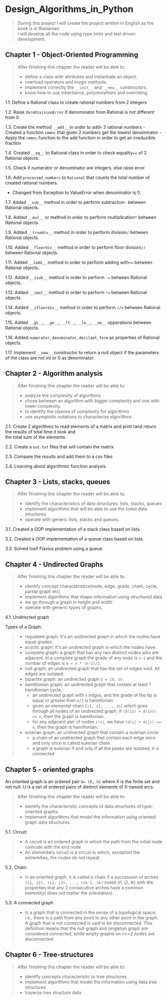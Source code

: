 # Design_Algorithms_in_Python

> During this project I will create the project written in English as the book is in Romanian.  
> I will develop all the code using type hints and test driven development. 

## Chapter 1 - Object-Oriented Programming

> After finishing this chapter the reader will be able to:
> - define a class with attributes and instantiate an object.
> - overload operators and magic methods.
> - implement correctly the `__init__` and `__new__` constructors.
> - know how to use inheritance, polymorphism and overriding.


1.1. Define a Rational class to create rational numbers from 2 integers

1.2. Raise `ZeroDivisionError` if denominator from Rational is not different from 0.

1.3. Create the method `__add__` in order to add`+` 2 rational numbers
    - Created a function `cmmnc` that given 2 numbers get the lowest denominator 
    - Apply the `cmmnc` function to the add function in order to get an irreducible fraction
    
1.4. Created `__eq__` to Rational class in order to check equality`==` of 2 Rational objects.

1.5. Check if numerator or denominator are integers, else raise error

1.6. Add `processed_numbers` to `Rational` that counts the total number of created rational numbers.
   - Changed from Exception to ValueError when denominator is 0.

1.7. Added `__sub__` method in order to perform subtraction`-` between Rational objects.

1.8. Added `__mul__` or method in order to perform multiplication`*` between Rational objects.

1.9. Added `__truediv__` method in order to perform division`/` between Rational objects.

1.10. Added `__floordiv__` method in order to perform floor division`//` between Rational objects.

1.11. Added `__iadd__` method in order to perform adding with`+=` between Rational objects.

1.12. Added `__isub__` method in order to perform `-=` between Rational objects.

1.13. Added `__imul__` method in order to perform `*=` between Rational objects.

1.14. Added `__ifloordiv__` method in order to perform `//=` between Rational objects.

1.15. Added `__gt__`, `__ge__`, `__lt__`, `__le__`, `__ne__` opperations between Rational objects.

1.16. Added `numerator`, `denominator`, `decilaml_form` as properties of Rational objects.

1.17. Implement `__new__` constructor to return a null object if the parameters of the class are not int or 0 as 
denominator.

## Chapter 2 - Algorithm analysis


> After finishing this chapter the reader will be able to:
> - analyze the complexity of algorithms
> - chose between an algorithm with bigger complexity and one with lower complexity.
> - to identify the classes of complexity for algorithms
> - use asymptotic notations to characterize algorithms

2.1. Create 2 algorithms to read elements of a matrix and print tand return the results of total time it took and  
the total sum of the elements.

2.2. Create a `out.txt` files that will contain the matrix

2.3. Compare the results and add them to a csv files

2.4. Learning about algorithmic function analysis. 


## Chapter 3 - Lists, stacks, queues

> After finishing this chapter the reader will be able to:
> - identify the characteristics of data structures: lists, stacks, queues
> - implement algorithms that will be able to use the listed data structures
> - operate with generic lists, stacks and queues.

3.1. Created a OOP implementation of a stack class based on lists.

3.2. Created a OOP implementation of a queue class based on lists.

3.3. Solved Iosif Flavius problem using a queue.

## Chapter 4 - Undirected Graphs

> After finishing this chapter the reader will be able to:
> - identify concept characteristics(node, edge, grade, chain, cycle, partial graph etc)
> - implement algorithms that shape information using structured data
> - we go through a graph in height and width
> - operate with generic types of graphs.

4.1. Undirected graph

Types of a Graph:
> - regulated graph: it's an undirected graph in which the nodes have equal grades.
> - acyclic graph: it's an undirected graph in which the nodes have.
> - complete graph: a graph that has any two distinct nodes who are adjacent. In a complete graph the grade of any node
> is  `n-1` and the number of edges is `m = n * (n-1)/2`.
> - null graph: an undirected graph that has the set of edges void. All edges are isolated.
> - bipartite graph: an undirected graph `G = (X, U)`
> - hamiltonian graph: an undirected graph that contain at least 1 hamiltonian cycle.:
>   - an undirected graph with `n` edges, and the grade of the tip is equal or greater then `n/2` is hamiltonian
>   - given an elemental chain `[i1, i2, ..., in]` which goes through all nodes of an undirected graph,
>   if `(d(i1) + d(in)) >= n`, then the graph is hamiltonian.
>   - for any adjacent pair of nodes `i!=j`, we have `(d(i) + d(j)) >= n`, then the graph is hamiltonian.
> - eulerian graph: an undirected graph that contain a eulerian circle.
>   - a chain of an undirected graph that contain each edge once and only once is called eulerian chain.
>   - a graph is eulerian if and only if all the peaks are isolated, it is connected 

## Chapter 5 - oriented graphs

An oriented graph is an ordered pair `G= (X, U)` where X is the finite set and not null. 
U is a set of ordered pairs of distinct elements of X named arcs.


> After finishing this chapter the reader will be able to:
> - identify the characteristic concepts of data structures of type: oriented graphs.
> - implement algorithms that model the information using oriented graph data structures.


5.1. Circuit:
> - A circuit is an ordered graph in which the path from the initial node coincide with the end node 
> - An elementary circuit is a circuit in which, exception the extremities, the nodes do not repeat.

5.2. Chain:
> - in an oriented graph, it is called a chain if a succession of arches `(i1, i2), (i2, i3), ..., (ik-1, ik)` noted
> (i1, i2, ik) with the properties that any 2  consecutive arches have a common extremity( does not matter the orientation).

5.3. A connected graph 
> - is a graph that is connected in the sense of a topological space, i.e., there is a path from any
> point to any other point in the graph. A graph that is not connected is said to be disconnected. This definition means that the null graph and singleton graph are considered connected, while empty graphs on n>=2 nodes are disconnected.


## Chapter 6 - Tree-structures

> After finishing this chapter the reader will be able to:
> - identify concepts characteristic to tree structures
> - implement algorithms that model the information using data tree structures
> - traverse tree structure data

